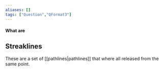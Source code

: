 ```yaml
---
aliases: []
tags: ["Question","QFormat3"]
---
```


#### What are
## Streaklines
These are a set of [[pathlines|pathlines]] that where all released from the same point.